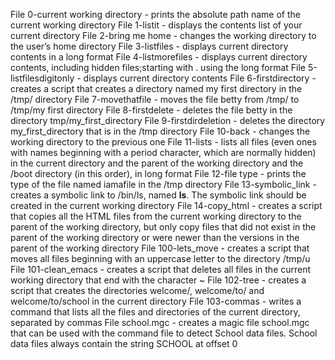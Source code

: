 File 0-current working directory - prints the absolute path name of the current working directory
File 1-listit - displays the contents list of your current directory
File 2-bring me home - changes the working directory to the user’s home directory
File 3-listfiles - displays current directory contents in a long format
File 4-listmorefiles - displays current directory contents, including hidden files;starting with .  using the long format
File 5-listfilesdigitonly - displays current directory contents
File 6-firstdirectory - creates a script that creates a directory named my first directory in the /tmp/ directory
File 7-movethatfile - moves the file betty from /tmp/ to /tmp/my first directory
File 8-firstdelete - deletes the file betty in the directory tmp/my_first_directory
File 9-firstdirdeletion - deletes the directory my_first_directory that is in the /tmp directory
File 10-back - changes the working directory to the previous one
File 11-lists - lists all files (even ones with names beginning with a period character, which are normally hidden) in the current directory and the parent of the working directory and the /boot directory (in this order), in long format
File 12-file type - prints the type of the file named iamafile in the /tmp directory
File 13-symbolic_link - creates a symbolic link to /bin/ls, named __ls__. The symbolic link should be created in the current working directory
File 14-copy_html - creates a script that copies all the HTML files from the current working directory to the parent of the working directory, but only copy files that did not exist in the parent of the working directory or were newer than the versions in the parent of the working directory
File 100-lets_move - creates a script that moves all files beginning with an uppercase letter to the directory /tmp/u
File 101-clean_emacs - creates a script that deletes all files in the current working directory that end with the character ~
File 102-tree - creates a script that creates the directories welcome/, welcome/to/ and welcome/to/school in the current directory
File 103-commas - writes a command that lists all the files and directories of the current directory, separated by commas
File school.mgc - creates a magic file school.mgc that can be used with the command file to detect School data files. School data files always contain the string SCHOOL at offset 0
